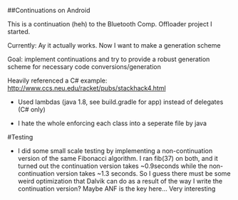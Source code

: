 ##Continuations on Android

This is a continuation (heh) to the Bluetooth Comp. Offloader project I started.

Currently: Ay it actually works. Now I want to make a generation scheme

Goal: implement continuations and try to provide a robust generation scheme for necessary code conversions/generation

Heavily referenced a C# example: http://www.ccs.neu.edu/racket/pubs/stackhack4.html

- Used lambdas (java 1.8, see build.gradle for app) instead of delegates (C# only)

- I hate the whole enforcing each class into a seperate file by java

#Testing

- I did some small scale testing by implementing a non-continuation version of the same Fibonacci algorithm. I ran fib(37) on both, and it turned out the continuation version takes ~0.9seconds while the non-continuation version takes ~1.3 seconds. So I guess there must be some weird optimization that Dalvik can do as a result of the way I write the continuation version? Maybe ANF is the key here... Very interesting
